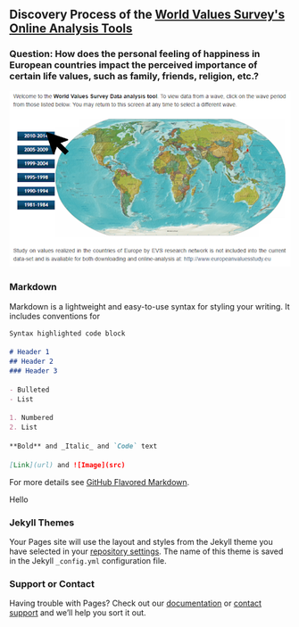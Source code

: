 ## Discovery Process of the [World Values Survey's Online Analysis Tools](http://www.worldvaluessurvey.org/WVSOnline.jsp)

### Question: How does the personal feeling of happiness in European countries impact the perceived importance of certain life values, such as family, friends, religion, etc.?

![Fig 1](discovery1.png)

### Markdown

Markdown is a lightweight and easy-to-use syntax for styling your writing. It includes conventions for

```markdown
Syntax highlighted code block

# Header 1
## Header 2
### Header 3

- Bulleted
- List

1. Numbered
2. List

**Bold** and _Italic_ and `Code` text

[Link](url) and ![Image](src)
```

For more details see [GitHub Flavored Markdown](https://guides.github.com/features/mastering-markdown/).

Hello 

### Jekyll Themes

Your Pages site will use the layout and styles from the Jekyll theme you have selected in your [repository settings](https://github.com/aleksandra-s/IVISProject2/settings). The name of this theme is saved in the Jekyll `_config.yml` configuration file.

### Support or Contact

Having trouble with Pages? Check out our [documentation](https://help.github.com/categories/github-pages-basics/) or [contact support](https://github.com/contact) and we’ll help you sort it out.
